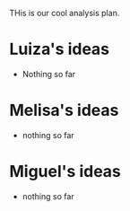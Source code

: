 THis is our cool analysis plan.

# Luiza's ideas

* Nothing so far


# Melisa's ideas

* nothing so far


# Miguel's ideas

* nothing so far

